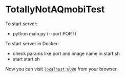# TotallyNotAQmobiTest

To start server:

  * python main.py (--port PORT)

To start server in Docker:
  * check params like port and image name in start.sh
  * start start.sh

Now you can visit [`localhost:8080`](http://localhost:8080) from your browser.
